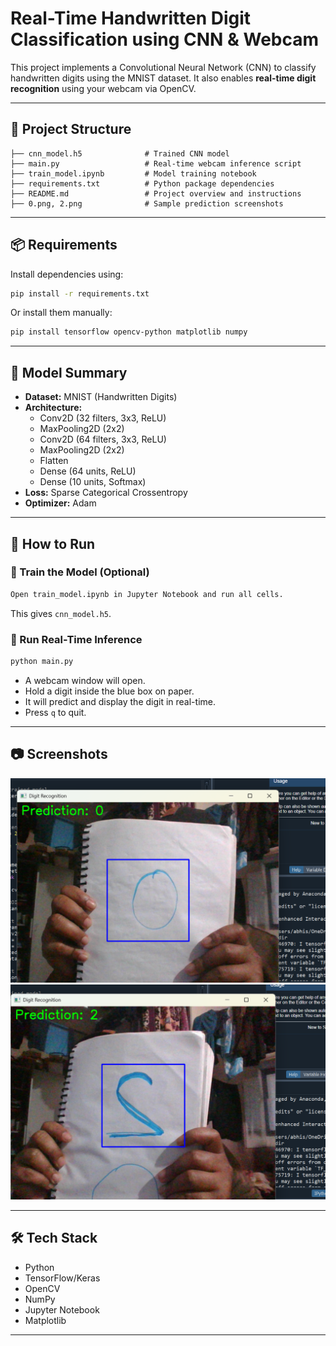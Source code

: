 #  Real-Time Handwritten Digit Classification using CNN & Webcam

This project implements a Convolutional Neural Network (CNN) to classify handwritten digits using the MNIST dataset. It also enables **real-time digit recognition** using your webcam via OpenCV.

---

## 📂 Project Structure

```
├── cnn_model.h5              # Trained CNN model
├── main.py                   # Real-time webcam inference script
├── train_model.ipynb         # Model training notebook
├── requirements.txt          # Python package dependencies
├── README.md                 # Project overview and instructions
├── 0.png, 2.png              # Sample prediction screenshots
```

---

## 📦 Requirements

Install dependencies using:

```bash
pip install -r requirements.txt
```

Or install them manually:

```bash
pip install tensorflow opencv-python matplotlib numpy
```

---

## 🧠 Model Summary

- **Dataset:** MNIST (Handwritten Digits)
- **Architecture:**
  - Conv2D (32 filters, 3x3, ReLU)
  - MaxPooling2D (2x2)
  - Conv2D (64 filters, 3x3, ReLU)
  - MaxPooling2D (2x2)
  - Flatten
  - Dense (64 units, ReLU)
  - Dense (10 units, Softmax)
- **Loss:** Sparse Categorical Crossentropy
- **Optimizer:** Adam

---

## 🚀 How to Run

### 📌 Train the Model (Optional)

```bash
Open train_model.ipynb in Jupyter Notebook and run all cells.
```

This gives `cnn_model.h5`.

### 📌 Run Real-Time Inference

```bash
python main.py
```

- A webcam window will open.
- Hold a digit inside the blue box on paper.
- It will predict and display the digit in real-time.
- Press `q` to quit.

---

## 📷 Screenshots

![Prediction 0](0.png)
![Prediction 2](2.png)

---

## 🛠 Tech Stack

- Python
- TensorFlow/Keras
- OpenCV
- NumPy
- Jupyter Notebook
- Matplotlib

---

